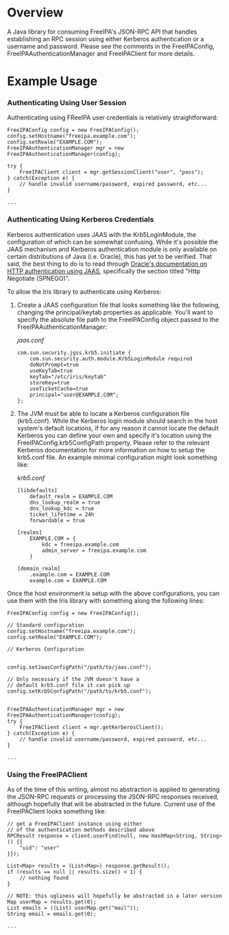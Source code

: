 # Overview

A Java library for consuming FreeIPA's JSON-RPC API that handles establishing an RPC session using either Kerberos authentication or a username and password. Please see the comments in the FreeIPAConfig, FreeIPAAuthenticationManager and FreeIPAClient for more details.

# Example Usage

### Authenticating Using User Session
Authenticating using FReeIPA user credentials is relatively straightforward:

```
FreeIPAConfig config = new FreeIPAConfig();
config.setHostname("freeipa.example.com");
config.setRealm("EXAMPLE.COM");
FreeIPAAuthenticationManager mgr = new FreeIPAAuthenticationManager(config);

try {
	FreeIPAClient client = mgr.getSessionClient("user", "pass");
} catch(Exception e) {
	// handle invalid username/password, expired password, etc...
}

...
```

### Authenticating Using Kerberos Credentials
Kerberos authentication uses JAAS with the Krb5LoginModule, the configuration of which can be somewhat confusing. While it's possible the JAAS mechanism and Kerberos authentication module is only available on certain distributions of Java (i.e. Oracle), this has yet to be verified. That said, the best thing to do is to read through [Oracle's documentation on HTTP authentication using JAAS](http://docs.oracle.com/javase/7/docs/technotes/guides/net/http-auth.html), specifically the section titled "Http Negotiate (SPNEGO)".

To allow the Iris library to authenticate using Kerberos:

1. Create a JAAS configuration file that looks something like the following, changing the principal/keytab properties as applicable. You'll want to specify the absolute file path to the FreeIPAConfig object passed to the FreeIPAAuthenticationManager:
 	
 	_jaas.conf_
 	
	```	
	com.sun.security.jgss.krb5.initiate {
		com.sun.security.auth.module.Krb5LoginModule required
	   	doNotPrompt=true
	   	useKeyTab=true
	   	keyTab="/etc/iris/keytab"
	   	storeKey=true
	   	useTicketCache=true
	   	principal="user@EXAMPLE.COM"; 
	};
	```
	
2. The JVM must be able to locate a Kerberos configuration file (krb5.conf). While the Kerberos login module should search in the host system's default locations, if for any reason it cannot locate the default Kerberos  you can define your own and specify it's location using the FreeIPAConfig.krb5ConfigPath property. Please refer to the relevant Kerberos documentation for more information on how to setup the krb5.conf file. An example minimal configuration might look something like:

	_krb5.conf_
	
	```	
	[libdefaults]
		default_realm = EXAMPLE.COM
	 	dns_lookup_realm = true
	 	dns_lookup_kdc = true
	 	ticket_lifetime = 24h
	 	forwardable = true
	
	[realms]
	 	EXAMPLE.COM = {
	  		kdc = freeipa.example.com
	  		admin_server = freeipa.example.com
	 	}
	
	[domain_realm]
	 	.example.com = EXAMPLE.COM
	 	example.com = EXAMPLE.COM
	```
	
Once the host environment is setup with the above configurations, you can use them with the Iris library with something along the following lines:

```
FreeIPAConfig config = new FreeIPAConfig();

// Standard configuration
config.setHostname("freeipa.example.com");
config.setRealm("EXAMPLE.COM");

// Kerberos Configuration


config.setJaasConfigPath("/path/to/jaas.conf");

// Only necessary if the JVM doesn't have a 
// default krb5.conf file it can pick up 
config.setKrb5ConfigPath("/path/to/krb5.conf");


FreeIPAAuthenticationManager mgr = new FreeIPAAuthenticationManager(config);
try {
	FreeIPAClient client = mgr.getKerberosClient();
} catch(Exception e) {
	// handle invalid username/password, expired password, etc...
}

...
```

### Using the FreeIPAClient
As of the time of this writing, almost no abstraction is applied to generating the JSON-RPC requests or processing the JSON-RPC responses received, although hopefully that will be abstracted in the future. Current use of the FreeIPAClient looks something like:

```
// get a FreeIPAClient instance using either 
// of the authentication methods described above
RPCResult response = client.userFind(null, new HashMap<String, String>() {{
	"uid": "user" 
}});

List<Map> results = (List<Map>) response.getResult();
if (results == null || results.size() < 1) {
	// nothing found
}

// NOTE: this ugliness will hopefully be abstracted in a later version
Map userMap = results.get(0);
List emails = ((List) userMap.get("mail"));
String email = emails.get(0);

...
```